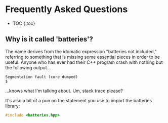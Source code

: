 # Frequently Asked Questions

* TOC
{:toc}

## Why is it called 'batteries'?

The name derives from the idomatic expression "batteries not included," referring to something that is missing some essential pieces in order to be useful.  Anyone who has ever had their C++ program crash with nothing but the following output...

```shell
Segmentation fault (core dumped)
$ 
```

...knows what I'm talking about.  Um, stack trace please?

It's also a bit of a pun on the statement you use to import the batteries library:

```c++
#include <batteries.hpp>
```

